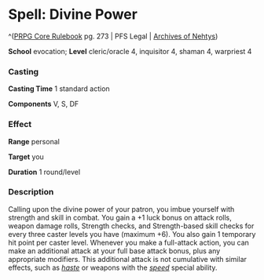 # Spell: Divine Power

^([PRPG Core Rulebook][ss-divine-power] pg. 273 | PFS Legal | [Archives of Nehtys][sn-divine-power])

**School** evocation; **Level** cleric/oracle 4, inquisitor 4, shaman 4, warpriest 4

### Casting

**Casting Time** 1 standard action  

**Components** V, S, DF

### Effect

**Range** personal  

**Target** you  

**Duration** 1 round/level

### Description

Calling upon the divine power of your patron, you imbue yourself with strength and skill in combat. You gain a +1 luck bonus on attack rolls, weapon damage rolls, Strength checks, and Strength-based skill checks for every three caster levels you have (maximum +6). You also gain 1 temporary hit point per caster level. Whenever you make a full-attack action, you can make an additional attack at your full base attack bonus, plus any appropriate modifiers. This additional attack is not cumulative with similar effects, such as _[haste]_ or weapons with the _[speed]_ special ability.

[ss-divine-power]: http://paizo.com/pathfinderRPG/v57
[sn-divine-power]: http://www.archivesofnethys.com/SpellDisplay.aspx?ItemName=Divine%20Power
[speed]: http://www.archivesofnethys.com/SpellDisplay.aspx?ItemName=speed
[haste]: http://www.archivesofnethys.com/SpellDisplay.aspx?ItemName=haste